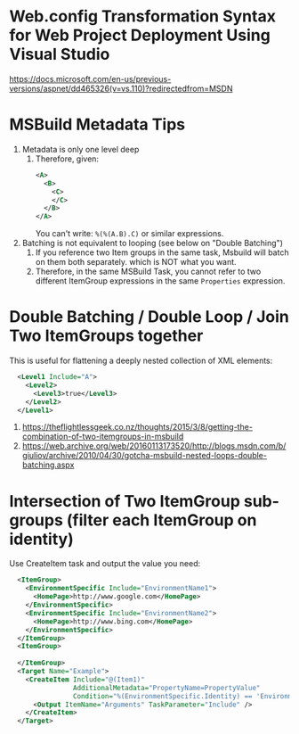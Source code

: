 # Web.config Transformation Syntax for Web Project Deployment Using Visual Studio
https://docs.microsoft.com/en-us/previous-versions/aspnet/dd465326(v=vs.110)?redirectedfrom=MSDN

# MSBuild Metadata Tips

1. Metadata is only one level deep
    1. Therefore, given:
        ```xml
        <A>
          <B>
            <C>
            </C>
          </B>
        </A>
        ```
        You can't write: `%(%(A.B).C)` or similar expressions.
2. Batching is not equivalent to looping (see below on "Double Batching")
   1. If you reference two Item groups in the same task, Msbuild will batch on them both separately. which is NOT what you want.
   2. Therefore, in the same MSBuild Task, you cannot refer to two different ItemGroup expressions in the same `Properties` expression.

# Double Batching / Double Loop / Join Two ItemGroups together
This is useful for flattening a deeply nested collection of XML elements:
```xml
  <Level1 Include="A">
    <Level2>
      <Level3>true</Level3>
    </Level2>
  </Level1>
```

1. https://theflightlessgeek.co.nz/thoughts/2015/3/8/getting-the-combination-of-two-itemgroups-in-msbuild
2. https://web.archive.org/web/20160113173520/http://blogs.msdn.com/b/giuliov/archive/2010/04/30/gotcha-msbuild-nested-loops-double-batching.aspx

# Intersection of Two ItemGroup sub-groups (filter each ItemGroup on identity)
Use CreateItem task and output the value you need:

```xml
  <ItemGroup>
    <EnvironmentSpecific Include="EnvironmentName1">
      <HomePage>http://www.google.com</HomePage>
    </EnvironmentSpecific>
    <EnvironmentSpecific Include="EnvironmentName2">
      <HomePage>http://www.bing.com</HomePage>
    </EnvironmentSpecific>
  </ItemGroup>
  <ItemGroup>
    
  </ItemGroup>
  <Target Name="Example">
    <CreateItem Include="@(Item1)" 
                AdditionalMetadata="PropertyName=PropertyValue" 
                Condition="%(EnvironmentSpecific.Identity) == 'EnvironmentName1'">
      <Output ItemName="Arguments" TaskParameter="Include" />
    </CreateItem>
  </Target>
```
